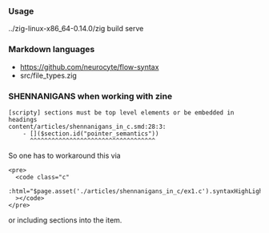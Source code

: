 ### Usage

../zig-linux-x86_64-0.14.0/zig build serve

### Markdown languages

- https://github.com/neurocyte/flow-syntax
- src/file_types.zig

### SHENNANIGANS when working with zine

```
[scripty] sections must be top level elements or be embedded in headings
content/articles/shennanigans_in_c.smd:28:3:
    - []($section.id("pointer_semantics"))
      ^^^^^^^^^^^^^^^^^^^^^^^^^^^^^^^^^^^
```
So one has to workaround this via
```
<pre>
  <code class="c"
        :html="$page.asset('./articles/shennanigans_in_c/ex1.c').syntaxHighLight('c')"
  ></code>
</pre>
```
or including sections into the item.
